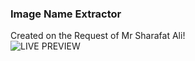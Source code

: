 ### Image Name Extractor
Created on the Request of Mr Sharafat Ali!
<br>
![LIVE PREVIEW](https://quicksilver-lab.github.io/Image-Name-Extractor/)
